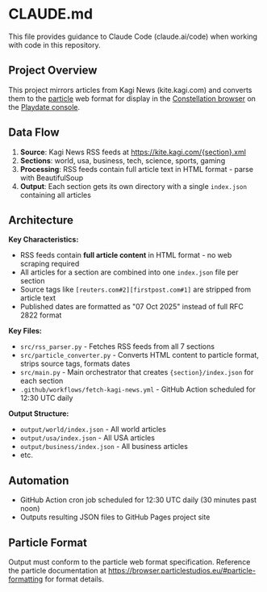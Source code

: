 # CLAUDE.md

This file provides guidance to Claude Code (claude.ai/code) when working with code in this repository.

## Project Overview

This project mirrors articles from Kagi News (kite.kagi.com) and converts them to the [particle](https://browser.particlestudios.eu/#particle-formatting) web format for display in the [Constellation browser](https://browser.particlestudios.eu) on the [Playdate console](https://play.date).

## Data Flow

1. **Source**: Kagi News RSS feeds at https://kite.kagi.com/{section}.xml
2. **Sections**: world, usa, business, tech, science, sports, gaming
3. **Processing**: RSS feeds contain full article text in HTML format - parse with BeautifulSoup
4. **Output**: Each section gets its own directory with a single `index.json` containing all articles

## Architecture

**Key Characteristics:**
- RSS feeds contain **full article content** in HTML format - no web scraping required
- All articles for a section are combined into one `index.json` file per section
- Source tags like `[reuters.com#2][firstpost.com#1]` are stripped from article text
- Published dates are formatted as "07 Oct 2025" instead of full RFC 2822 format

**Key Files:**
- `src/rss_parser.py` - Fetches RSS feeds from all 7 sections
- `src/particle_converter.py` - Converts HTML content to particle format, strips source tags, formats dates
- `src/main.py` - Main orchestrator that creates `{section}/index.json` for each section
- `.github/workflows/fetch-kagi-news.yml` - GitHub Action scheduled for 12:30 UTC daily

**Output Structure:**
- `output/world/index.json` - All world articles
- `output/usa/index.json` - All USA articles
- `output/business/index.json` - All business articles
- etc.

## Automation

- GitHub Action cron job scheduled for 12:30 UTC daily (30 minutes past noon)
- Outputs resulting JSON files to GitHub Pages project site

## Particle Format

Output must conform to the particle web format specification. Reference the particle documentation at https://browser.particlestudios.eu/#particle-formatting for format details.
